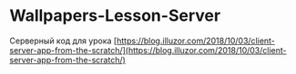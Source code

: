 # Wallpapers-Lesson-Server

Серверный код для урока [https://blog.illuzor.com/2018/10/03/client-server-app-from-the-scratch/](https://blog.illuzor.com/2018/10/03/client-server-app-from-the-scratch/)
